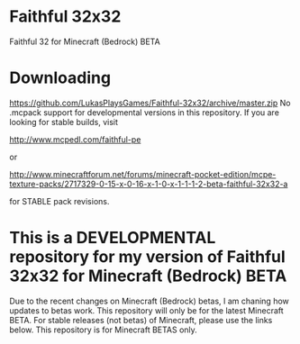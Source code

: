 # Faithful 32x32
Faithful 32 for Minecraft (Bedrock) BETA

# Downloading
https://github.com/LukasPlaysGames/Faithful-32x32/archive/master.zip
No .mcpack support for developmental versions in this repository. If you are looking for stable builds, visit

http://www.mcpedl.com/faithful-pe

or

http://www.minecraftforum.net/forums/minecraft-pocket-edition/mcpe-texture-packs/2717329-0-15-x-0-16-x-1-0-x-1-1-1-2-beta-faithful-32x32-a

for STABLE pack revisions.

# This is a DEVELOPMENTAL repository for my version of Faithful 32x32 for Minecraft (Bedrock) BETA
Due to the recent changes on Minecraft (Bedrock) betas, I am chaning how updates to betas work. This repository will only be for the latest Minecraft BETA. For stable releases (not betas) of Minecraft, please use the links below. This repository is for Minecraft BETAS only.
